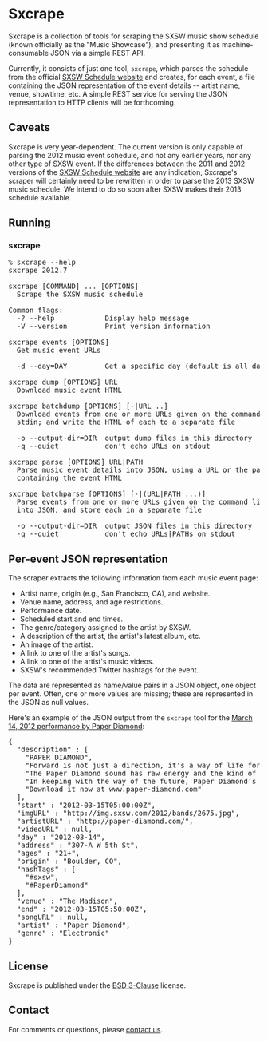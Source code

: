 # Sxcrape

Sxcrape is a collection of tools for scraping the SXSW music show
schedule (known officially as the "Music Showcase"), and presenting it
as machine-consumable JSON via a simple REST API.

Currently, it consists of just one tool, `sxcrape`, which parses the
schedule from the official [SXSW Schedule
website](http://schedule.sxsw.com/) and creates, for each event, a
file containing the JSON representation of the event details -- artist
name, venue, showtime, etc. A simple REST service for serving the JSON
representation to HTTP clients will be forthcoming.

## Caveats

Sxcrape is very year-dependent. The current version is only capable of
parsing the 2012 music event schedule, and not any earlier years, nor
any other type of SXSW event. If the differences between the 2011 and
2012 versions of the [SXSW Schedule
website](http://schedule.sxsw.com/) are any indication, Sxcrape's
scraper will certainly need to be rewritten in order to parse the 2013
SXSW music schedule. We intend to do so soon after SXSW makes their
2013 schedule available.

## Running

### sxcrape

<pre>
% sxcrape --help
sxcrape 2012.7

sxcrape [COMMAND] ... [OPTIONS]
  Scrape the SXSW music schedule

Common flags:
  -? --help            Display help message
  -V --version         Print version information

sxcrape events [OPTIONS]
  Get music event URLs

  -d --day=DAY         Get a specific day (default is all days)

sxcrape dump [OPTIONS] URL
  Download music event HTML

sxcrape batchdump [OPTIONS] [-|URL ..]
  Download events from one or more URLs given on the command line, or via
  stdin; and write the HTML of each to a separate file

  -o --output-dir=DIR  output dump files in this directory
  -q --quiet           don't echo URLs on stdout

sxcrape parse [OPTIONS] URL|PATH
  Parse music event details into JSON, using a URL or the path to a file
  containing the event HTML

sxcrape batchparse [OPTIONS] [-|(URL|PATH ...)]
  Parse events from one or more URLs given on the command line, or via stdin,
  into JSON, and store each in a separate file

  -o --output-dir=DIR  output JSON files in this directory
  -q --quiet           don't echo URLs|PATHs on stdout
</pre>

## Per-event JSON representation

The scraper extracts the following information from each music event
page:

* Artist name, origin (e.g., San Francisco, CA), and website.
* Venue name, address, and age restrictions.
* Performance date.
* Scheduled start and end times.
* The genre/category assigned to the artist by SXSW.
* A description of the artist, the artist's latest album, etc.
* An image of the artist.
* A link to one of the artist's songs.
* A link to one of the artist's music videos.
* SXSW's recommended Twitter hashtags for the event.

The data are represented as name/value pairs in a JSON object, one
object per event. Often, one or more values are missing; these are
represented in the JSON as null values.

Here's an example of the JSON output from the `sxcrape` tool for the [March 14, 2012 performance by Paper Diamond](http://schedule.sxsw.com/2012/events/event_MS19763):

<pre>
{
  "description" : [
    "PAPER DIAMOND",
    "Forward is not just a direction, it's a way of life for Colorado based producer Alex B who is rolling out big tunes under the new guise of Paper Diamond. The new project finds the trusted producer moving into previously untraveled musical territory. With a huge debut year under his belt, 2012 is poised to be big from the start.",
    "The Paper Diamond sound has raw energy and the kind of dramatic anticipation only a seasoned producer can incite. Driving beats and bass grab on tight while deep, rich tones rumble under layers of spacey synthesizers, sweet melodies, and catchy vocals. One thing is for sure. The energy is high.",
    "In keeping with the way of the future, Paper Diamond’s debut EP \"Levitate\" was made available for free download from PRETTY LIGHTS MUSIC and ELM&OAK RECORDS.",
    "Download it now at www.paper-diamond.com"
  ],
  "start" : "2012-03-15T05:00:00Z",
  "imgURL" : "http://img.sxsw.com/2012/bands/2675.jpg",
  "artistURL" : "http://paper-diamond.com/",
  "videoURL" : null,
  "day" : "2012-03-14",
  "address" : "307-A W 5th St",
  "ages" : "21+",
  "origin" : "Boulder, CO",
  "hashTags" : [
    "#sxsw",
    "#PaperDiamond"
  ],
  "venue" : "The Madison",
  "end" : "2012-03-15T05:50:00Z",
  "songURL" : null,
  "artist" : "Paper Diamond",
  "genre" : "Electronic"
}
</pre>

## License

Sxcrape is published under the [BSD
3-Clause](http://opensource.org/licenses/BSD-3-Clause) license.

## Contact

For comments or questions, please [contact
us](mailto:src@quixoftic.com).
